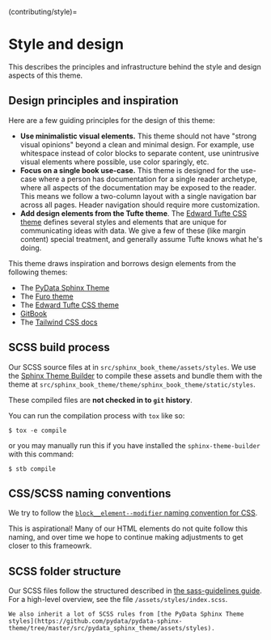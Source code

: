 (contributing/style)=
# Style and design

This describes the principles and infrastructure behind the style and design aspects of this theme.

## Design principles and inspiration

Here are a few guiding principles for the design of this theme:

- **Use minimalistic visual elements.** This theme should not have "strong visual opinions" beyond a clean and minimal design.
  For example, use whitespace instead of color blocks to separate content, use unintrusive visual elements where possible, use color sparingly, etc.
- **Focus on a single book use-case.** This theme is designed for the use-case where a person has documentation for a single reader archetype, where all aspects of the documentation may be exposed to the reader. This means we follow a two-column layout with a single navigation bar across all pages. Header navigation should require more customization.
- **Add design elements from the Tufte theme**. The [Edward Tufte CSS theme](https://edwardtufte.github.io/tufte-css/) defines several styles and elements that are unique for communicating ideas with data. We give a few of these (like margin content) special treatment, and generally assume Tufte knows what he's doing.

This theme draws inspiration and borrows design elements from the following themes:

- The [PyData Sphinx Theme](https://pydata-sphinx-theme.readthedocs.io/)
- The [Furo theme](https://pradyunsg.me/furo/)
- The [Edward Tufte CSS theme](https://edwardtufte.github.io/tufte-css/)
- [GitBook](https://docs.gitbook.com/)
- The [Tailwind CSS docs](https://tailwindcss.com/docs/installation)

## SCSS build process

Our SCSS source files at in `src/sphinx_book_theme/assets/styles`.
We use the [Sphinx Theme Builder](https://github.com/pradyunsg/sphinx-theme-builder) to compile these assets and bundle them with the theme at `src/sphinx_book_theme/theme/sphinx_book_theme/static/styles`.

These compiled files are **not checked in to `git` history**.

You can run the compilation process with `tox` like so:

```console
$ tox -e compile
```

or you may manually run this if you have installed the `sphinx-theme-builder` with this command:

```console
$ stb compile
```

## CSS/SCSS naming conventions

We try to follow the [`block__element--modifier` naming convention for CSS](https://cssguidelin.es/#bem-like-naming).

This is aspirational!
Many of our HTML elements do not quite follow this naming, and over time we hope to continue making adjustments to get closer to this frameowrk.

## SCSS folder structure

Our SCSS files follow the structured described in [the sass-guidelines guide](https://sass-guidelin.es/#architecture).
For a high-level overview, see the file `/assets/styles/index.scss`.

```{note}
We also inherit a lot of SCSS rules from [the PyData Sphinx Theme styles](https://github.com/pydata/pydata-sphinx-theme/tree/master/src/pydata_sphinx_theme/assets/styles).
```
